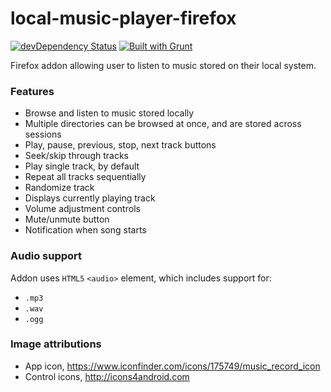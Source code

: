 local-music-player-firefox
==========================

[![devDependency Status](https://david-dm.org/bobbyrne01/local-music-player-firefox/dev-status.svg)](https://david-dm.org/bobbyrne01/local-music-player-firefox#info=devDependencies)
[![Built with Grunt](https://cdn.gruntjs.com/builtwith.png)](http://gruntjs.com/)

Firefox addon allowing user to listen to music stored on their local system.

### Features

* Browse and listen to music stored locally
* Multiple directories can be browsed at once, and are stored across sessions
* Play, pause, previous, stop, next track buttons
* Seek/skip through tracks
* Play single track, by default
* Repeat all tracks sequentially
* Randomize track
* Displays currently playing track
* Volume adjustment controls
* Mute/unmute button
* Notification when song starts

### Audio support

Addon uses `HTML5` `<audio>` element, which includes support for:

* `.mp3`
* `.wav`
* `.ogg`

### Image attributions

* App icon, https://www.iconfinder.com/icons/175749/music_record_icon
* Control icons, http://icons4android.com